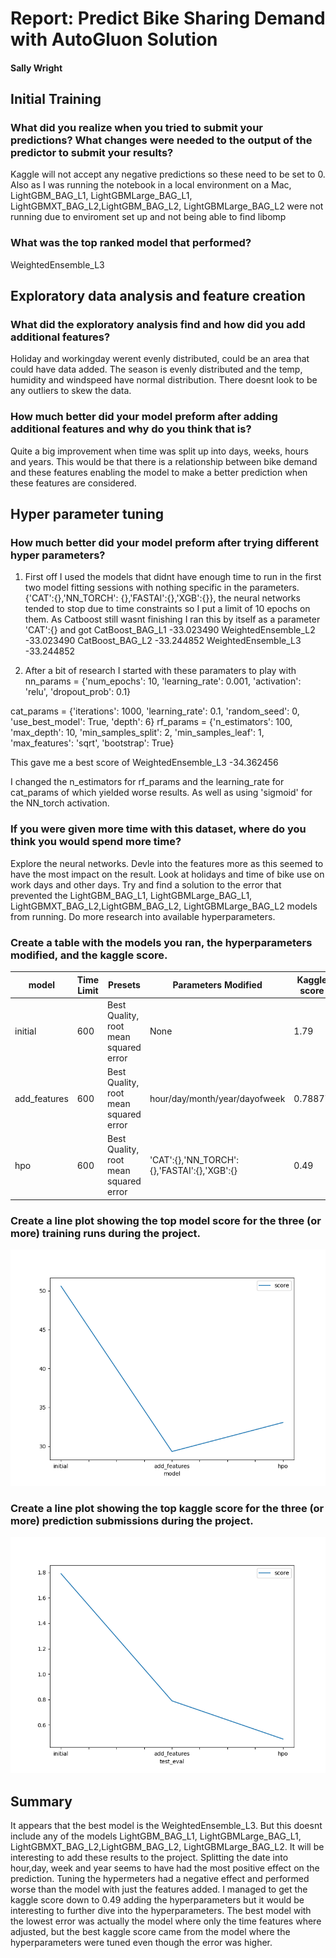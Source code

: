# Report: Predict Bike Sharing Demand with AutoGluon Solution
#### Sally Wright

## Initial Training
### What did you realize when you tried to submit your predictions? What changes were needed to the output of the predictor to submit your results?
Kaggle will not accept any negative predictions so these need to be set to 0. Also as I was running the notebook in a local environment on a Mac, LightGBM_BAG_L1, LightGBMLarge_BAG_L1, LightGBMXT_BAG_L2,LightGBM_BAG_L2, LightGBMLarge_BAG_L2 were not running due to enviroment set up and not being able to find libomp

### What was the top ranked model that performed?
WeightedEnsemble_L3

## Exploratory data analysis and feature creation
### What did the exploratory analysis find and how did you add additional features?
Holiday and workingday werent evenly distributed, could be an area that could have data added. The season is evenly  distributed and the temp, humidity and windspeed have normal distribution.  There doesnt look to be any outliers to skew the data.

### How much better did your model preform after adding additional features and why do you think that is?
Quite a big improvement when time was split up into days, weeks, hours and years.  This would be that there is a relationship between bike demand and these features enabling the model to make a better prediction when these features are considered.

## Hyper parameter tuning
### How much better did your model preform after trying different hyper parameters?
1) First off I used the models that didnt have enough time to run in the first two model fitting sessions with nothing specific in the parameters.
 {'CAT':{},'NN_TORCH': {},'FASTAI':{},'XGB':{}}, the neural networks tended to stop due to time constraints so I put a limit of 10 epochs on them.  As Catboost still wasnt finishing I ran this by itself as a parameter 'CAT':{} and got 
 CatBoost_BAG_L1 -33.023490
 WeightedEnsemble_L2 -33.023490
 CatBoost_BAG_L2 -33.244852 
 WeightedEnsemble_L3 -33.244852

2) After a bit of research I started with these paramaters to play with
nn_params = {'num_epochs': 10, 'learning_rate': 0.001, 'activation': 'relu', 'dropout_prob': 0.1}

cat_params = {'iterations': 1000, 'learning_rate': 0.1, 'random_seed': 0, 'use_best_model': True, 'depth': 6}
rf_params = {'n_estimators': 100, 'max_depth': 10, 'min_samples_split': 2, 'min_samples_leaf': 1, 'max_features': 'sqrt', 'bootstrap': True}

This gave me a best score of WeightedEnsemble_L3 -34.362456

I changed the n_estimators for rf_params and the learning_rate for cat_params of which yielded worse results. As well as using 'sigmoid' for the NN_torch activation.

### If you were given more time with this dataset, where do you think you would spend more time?
Explore the neural networks.  Devle into the features more as this seemed to have the most impact on the result.  Look at holidays and time of bike use on work days and other days.  Try and find a solution to the error that prevented the LightGBM_BAG_L1, LightGBMLarge_BAG_L1, LightGBMXT_BAG_L2,LightGBM_BAG_L2, LightGBMLarge_BAG_L2 models from running. Do more research into available hyperparameters.

### Create a table with the models you ran, the hyperparameters modified, and the kaggle score.
|model|Time Limit|Presets|Parameters Modified|Kaggle score|
|--|--|--|--|--|
|initial|600|Best Quality, root mean squared error|None|1.79|
|add_features|600|Best Quality, root mean squared error|hour/day/month/year/dayofweek|0.78877|
|hpo|600|Best Quality, root mean squared error|'CAT':{},'NN_TORCH': {},'FASTAI':{},'XGB':{}|0.49|

### Create a line plot showing the top model score for the three (or more) training runs during the project.



![model_train_score.png](img/model_train_score.png)

### Create a line plot showing the top kaggle score for the three (or more) prediction submissions during the project.



![model_test_score.png](img/model_test_score.png)

## Summary
It appears that the best model is the WeightedEnsemble_L3.  But this doesnt include any of the models LightGBM_BAG_L1, LightGBMLarge_BAG_L1, LightGBMXT_BAG_L2,LightGBM_BAG_L2, LightGBMLarge_BAG_L2.  It will be interesting to add these results to the project.  Splitting the date into hour,day, week and year seems to have had the most positive effect on the prediction.  Tuning the hypermeters had a negative effect and performed worse than the model with just the features added.  I managed to get the kaggle score down to 0.49 adding the hyperparameters but it would be interesting to further dive into the hyperparameters.  The best model with the lowest error was actually the model where only the time features where adjusted, but the best kaggle score came from the model where the hyperparameters were tuned even though the error was higher.
